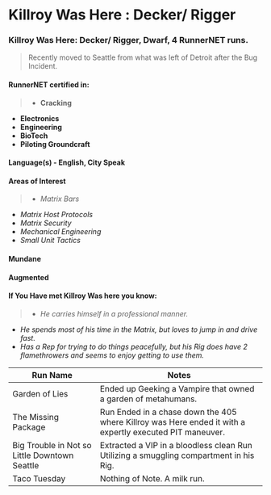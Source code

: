 # Killroy Was Here : Decker/ Rigger

### Killroy Was Here: Decker/ Rigger, Dwarf, 4 RunnerNET runs.

> Recently moved to Seattle from what was left of Detroit after the Bug Incident.

#### RunnerNET certified in:
> - **Cracking**
- **Electronics**
- **Engineering**
- **BioTech**
- **Piloting Groundcraft**

#### Language(s) - English, City Speak
#### Areas of Interest
> - *Matrix Bars*
- *Matrix Host Protocols*
- *Matrix Security*
- *Mechanical Engineering*
- *Small Unit Tactics*


#### Mundane
#### Augmented
#### If You Have met Killroy Was here you know:
> - *He carries himself in a professional manner.*
- *He spends most of his time in the Matrix, but loves to jump in and drive fast.*
- *Has a Rep for trying to do things peacefully, but his Rig does have 2 flamethrowers and seems to enjoy getting to use them.*

| Run Name| Notes|
| ----------- | ----------- |
| Garden of Lies | Ended up Geeking a Vampire that owned a garden of metahumans. |
| The Missing Package | Run Ended in a chase down the 405 where Killroy was Here ended it with a expertly executed PIT maneuver. |
| Big Trouble in Not so Little Downtown Seattle | Extracted a VIP in a bloodless clean Run Utilizing a smuggling compartment in his Rig. |
| Taco Tuesday | Nothing of Note.  A milk run. |

